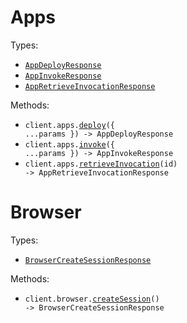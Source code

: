 # Apps

Types:

- <code><a href="./src/resources/apps.ts">AppDeployResponse</a></code>
- <code><a href="./src/resources/apps.ts">AppInvokeResponse</a></code>
- <code><a href="./src/resources/apps.ts">AppRetrieveInvocationResponse</a></code>

Methods:

- <code title="post /apps/deploy">client.apps.<a href="./src/resources/apps.ts">deploy</a>({ ...params }) -> AppDeployResponse</code>
- <code title="post /apps/invoke">client.apps.<a href="./src/resources/apps.ts">invoke</a>({ ...params }) -> AppInvokeResponse</code>
- <code title="get /apps/invocations/{id}">client.apps.<a href="./src/resources/apps.ts">retrieveInvocation</a>(id) -> AppRetrieveInvocationResponse</code>

# Browser

Types:

- <code><a href="./src/resources/browser.ts">BrowserCreateSessionResponse</a></code>

Methods:

- <code title="post /browser">client.browser.<a href="./src/resources/browser.ts">createSession</a>() -> BrowserCreateSessionResponse</code>

